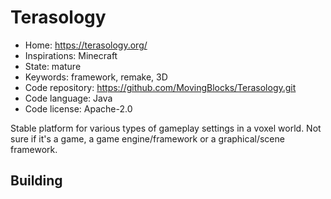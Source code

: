 # Terasology

- Home: https://terasology.org/
- Inspirations: Minecraft
- State: mature
- Keywords: framework, remake, 3D
- Code repository: https://github.com/MovingBlocks/Terasology.git
- Code language: Java
- Code license: Apache-2.0

Stable platform for various types of gameplay settings in a voxel world.
Not sure if it's a game, a game engine/framework or a graphical/scene framework.

## Building
